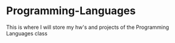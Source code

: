 # Programming-Languages
This is where I will store my hw's and projects of the Programming Languages class
